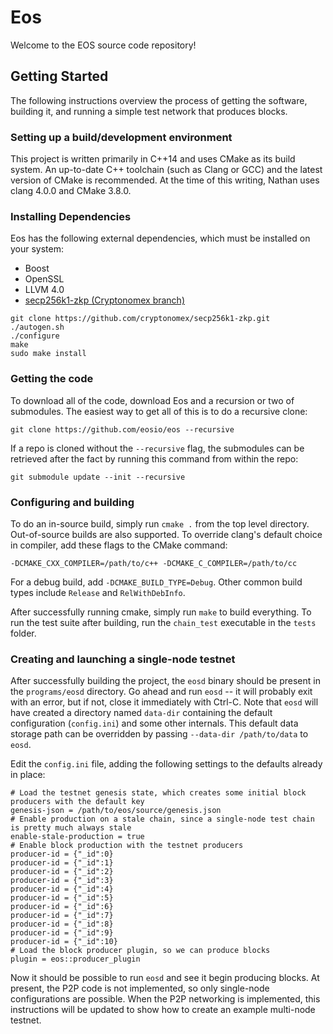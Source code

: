 # Eos

Welcome to the EOS source code repository!

## Getting Started
The following instructions overview the process of getting the software, building it, and running a simple test network that produces blocks.

### Setting up a build/development environment
This project is written primarily in C++14 and uses CMake as its build system. An up-to-date C++ toolchain (such as Clang or GCC) and the latest version of CMake is recommended. At the time of this writing, Nathan uses clang 4.0.0 and CMake 3.8.0.

### Installing Dependencies
Eos has the following external dependencies, which must be installed on your system:
 - Boost
 - OpenSSL
 - LLVM 4.0
 - [secp256k1-zkp (Cryptonomex branch)](https://github.com/cryptonomex/secp256k1-zkp.git)

```
git clone https://github.com/cryptonomex/secp256k1-zkp.git
./autogen.sh
./configure
make
sudo make install
```

### Getting the code
To download all of the code, download Eos and a recursion or two of submodules. The easiest way to get all of this is to do a recursive clone:

`git clone https://github.com/eosio/eos --recursive`

If a repo is cloned without the `--recursive` flag, the submodules can be retrieved after the fact by running this command from within the repo:

`git submodule update --init --recursive`

### Configuring and building
To do an in-source build, simply run `cmake .` from the top level directory. Out-of-source builds are also supported. To override clang's default choice in compiler, add these flags to the CMake command:

`-DCMAKE_CXX_COMPILER=/path/to/c++ -DCMAKE_C_COMPILER=/path/to/cc`

For a debug build, add `-DCMAKE_BUILD_TYPE=Debug`. Other common build types include `Release` and `RelWithDebInfo`.

After successfully running cmake, simply run `make` to build everything. To run the test suite after building, run the `chain_test` executable in the `tests` folder.

### Creating and launching a single-node testnet
After successfully building the project, the `eosd` binary should be present in the `programs/eosd` directory. Go ahead and run `eosd` -- it will probably exit with an error, but if not, close it immediately with Ctrl-C. Note that `eosd` will have created a directory named `data-dir` containing the default configuration (`config.ini`) and some other internals. This default data storage path can be overridden by passing `--data-dir /path/to/data` to `eosd`.

Edit the `config.ini` file, adding the following settings to the defaults already in place:

```
# Load the testnet genesis state, which creates some initial block producers with the default key
genesis-json = /path/to/eos/source/genesis.json
# Enable production on a stale chain, since a single-node test chain is pretty much always stale
enable-stale-production = true
# Enable block production with the testnet producers
producer-id = {"_id":0}
producer-id = {"_id":1}
producer-id = {"_id":2}
producer-id = {"_id":3}
producer-id = {"_id":4}
producer-id = {"_id":5}
producer-id = {"_id":6}
producer-id = {"_id":7}
producer-id = {"_id":8}
producer-id = {"_id":9}
producer-id = {"_id":10}
# Load the block producer plugin, so we can produce blocks
plugin = eos::producer_plugin
```

Now it should be possible to run `eosd` and see it begin producing blocks. At present, the P2P code is not implemented, so only single-node configurations are possible. When the P2P networking is implemented, this instructions will be updated to show how to create an example multi-node testnet.
